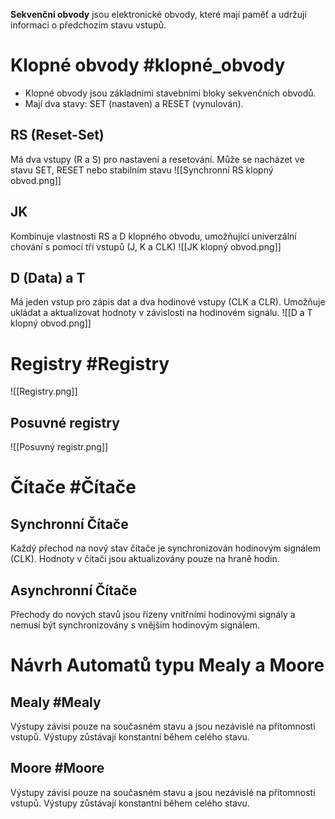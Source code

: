 **Sekvenční obvody** jsou elektronické obvody, které mají paměť a udržují informaci o předchozím stavu vstupů.

# Klopné obvody #klopné_obvody
- Klopné obvody jsou základními stavebními bloky sekvenčních obvodů.
- Mají dva stavy: SET (nastaven) a RESET (vynulován).

## RS (Reset-Set)
Má dva vstupy (R a S) pro nastavení a resetování. Může se nacházet ve stavu SET, RESET nebo stabilním stavu
![[Synchronní RS klopný obvod.png]]
## JK
Kombinuje vlastnosti RS a D klopného obvodu, umožňující univerzální chování s pomocí tří vstupů (J, K a CLK)
![[JK klopný obvod.png]]
## D (Data) a T
Má jeden vstup pro zápis dat a dva hodinové vstupy (CLK a CLR). Umožňuje ukládat a aktualizovat hodnoty v závislosti na hodinovém signálu.
![[D a T klopný obvod.png]]

# Registry #Registry
![[Registry.png]]

## Posuvné registry
![[Posuvný registr.png]]
# Čítače #Čítače
## Synchronní Čítače
Každý přechod na nový stav čítače je synchronizován hodinovým signálem (CLK). Hodnoty v čítači jsou aktualizovány pouze na hraně hodin.
## Asynchronní Čítače
Přechody do nových stavů jsou řízeny vnitřními hodinovými signály a nemusí být synchronizovány s vnějším hodinovým signálem.
# Návrh Automatů typu Mealy a Moore

## Mealy #Mealy 
Výstupy závisí pouze na současném stavu a jsou nezávislé na přítomnosti vstupů. Výstupy zůstávají konstantní během celého stavu.
## Moore #Moore
Výstupy závisí pouze na současném stavu a jsou nezávislé na přítomnosti vstupů. Výstupy zůstávají konstantní během celého stavu.